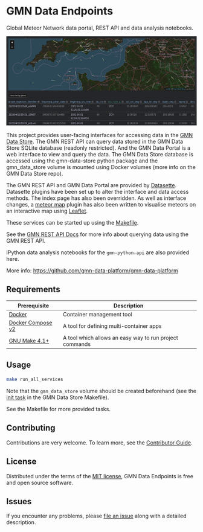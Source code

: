 # GMN Data Endpoints
Global Meteor Network data portal, REST API and data analysis notebooks.

![GMN Data Portal Screenshot](gmn_data_portal_screenshot.png)

This project provides user-facing interfaces for accessing data in the [GMN Data Store](https://github.com/gmn-data-platform/gmn-data-store). The GMN REST API can query data stored in the GMN Data Store SQLite database (readonly restricted). And the GMN Data Portal is a web interface to view and query the data. The GMN Data Store database is accessed using the gmn-data-store python package and the gmn_data_store volume is mounted using Docker volumes (more info on the GMN Data Store repo).

The GMN REST API and GMN Data Portal are provided by [Datasette](https://datasette.io/). Datasette plugins have been set up to alter the interface and data access methods. The index page has also been overridden. As well as interface changes, a [meteor map](https://github.com/gmn-data-platform/gmn-data-endpoints/tree/2fd5a17a683840fe1cce60932e3af70d9ba74928/services/gmn_data_portal/datasette-meteor-map) plugin has also been written to visualise meteors on an interactive map using [Leaflet](https://leafletjs.com/). 

These services can be started up using the [Makefile](https://github.com/gmn-data-platform/gmn-data-endpoints/blob/main/Makefile).

See the [GMN REST API Docs](https://github.com/gmn-data-platform/gmn-data-endpoints/blob/main/gmn_rest_api_docs.md) for more info about querying data using the GMN REST API.

IPython data analysis notebooks for the `gmn-python-api` are also provided here.

More info: https://github.com/gmn-data-platform/gmn-data-platform

## Requirements
| Prerequisite                                                      | Description                                             |
|-------------------------------------------------------------------|---------------------------------------------------------|
| [Docker](https://www.docker.com/)                                 | Container management tool                               |
| [Docker Compose v2](https://docs.docker.com/compose/cli-command/) | A tool for defining multi-container apps                |
| [GNU Make 4.1+](https://www.gnu.org/software/make/)               | A tool which allows an easy way to run project commands |

## Usage
```sh
make run_all_services
```

Note that the `gmn_data_store` volume should be created beforehand (see the [init task](https://github.com/gmn-data-platform/gmn-data-store/blob/main/Makefile) in the GMN Data Store Makefile).

See the Makefile for more provided tasks.

## Contributing

Contributions are very welcome.
To learn more, see the [Contributor Guide](https://github.com/gmn-data-platform/gmn-data-endpoints/blob/main/CONTRIBUTING.rst).

## License

Distributed under the terms of the [MIT license](https://opensource.org/licenses/MIT), GMN Data Endpoints is free and open source software.

## Issues

If you encounter any problems, please [file an issue](https://github.com/gmn-data-platform/gmn-data-endpoints/issues) along with a detailed description.
